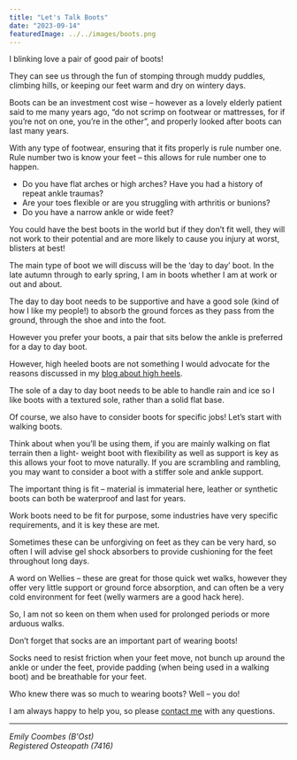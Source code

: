 ```yaml
---
title: "Let's Talk Boots"
date: "2023-09-14"
featuredImage: ../../images/boots.png
---
```


I blinking love a pair of good pair of boots!

They can see us through the fun of stomping through muddy puddles, climbing hills, or keeping our feet warm and dry on wintery days.

Boots can be an investment cost wise – however as a lovely elderly patient said to me many years ago, “do not scrimp on footwear or mattresses, for if you’re not on one, you’re in the other”, and properly looked after boots can last many years.

With any type of footwear, ensuring that it fits properly is rule number one. Rule number two is know your feet – this allows for rule number one to happen.

- Do you have flat arches or high arches? Have you had a history of repeat ankle traumas?
- Are your toes flexible or are you struggling with arthritis or bunions?
- Do you have a narrow ankle or wide feet?

You could have the best boots in the world but if they don’t fit well, they will not work to their potential and are more likely to cause you injury at worst, blisters at best!

The main type of boot we will discuss will be the ‘day to day’ boot. In the late autumn through to early spring, I am in boots whether I am at work or out and about.

The day to day boot needs to be supportive and have a good sole (kind of how I like my people!) to absorb the ground forces as they pass from the ground, through the shoe and into the foot.

However you prefer your boots, a pair that sits below the ankle is preferred for a day to day boot.

However, high heeled boots are not something I would advocate for the reasons discussed in my [blog about high heels](/blog/high-heeled-shoes/).

The sole of a day to day boot needs to be able to handle rain and ice so I like boots with a textured sole, rather than a solid flat base.

Of course, we also have to consider boots for specific jobs! Let’s start with walking boots.

Think about when you’ll be using them, if you are mainly walking on flat terrain then a light- weight boot with flexibility as well as support is key as this allows your foot to move naturally. If you are scrambling and rambling, you may want to consider a boot with a stiffer sole and ankle support.

The important thing is fit – material is immaterial here, leather or synthetic boots can both be waterproof and last for years.

Work boots need to be fit for purpose, some industries have very specific requirements, and it is key these are met.

Sometimes these can be unforgiving on feet as they can be very hard, so often I will advise gel shock absorbers to provide cushioning for the feet throughout long days.

A word on Wellies – these are great for those quick wet walks, however they offer very little support or ground force absorption, and can often be a very cold environment for feet (welly warmers are a good hack here).

So, I am not so keen on them when used for prolonged periods or more arduous walks.

Don’t forget that socks are an important part of wearing boots!

Socks need to resist friction when your feet move, not bunch up around the ankle or under the feet, provide padding (when being used in a walking boot) and be breathable for your feet.

Who knew there was so much to wearing boots? Well – you do!

I am always happy to help you, so please [contact me](mailto:info@kibworthosteopaths.co.uk) with any questions.

---

*Emily Coombes (B'Ost)<br/>*
*Registered Osteopath (7416)*